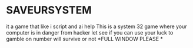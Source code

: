 # SAVEURSYSTEM
it a game that like i script and ai help This is a system 32 game where your computer is in danger from hacker let see if you can use your luck to gamble on number will survive or not *FULL WINDOW PLEASE *
